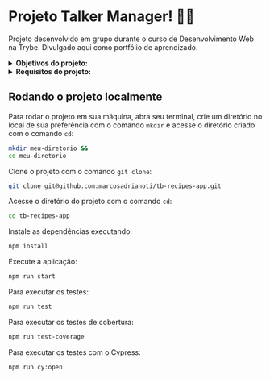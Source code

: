 # Projeto Talker Manager! :man_teacher:
Projeto desenvolvido em grupo durante o curso de Desenvolvimento Web na Trybe. Divulgado aqui como portfólio de aprendizado.

<details>
<summary><strong>Objetivos do projeto:</strong></summary>

  * Construir uma aplicação de cadastro de talkers (palestrantes) em que será possível cadastrar, visualizar, pesquisar, editar e excluir informações.
  * Verificar se eu era capaz de:
    * Desenvolver uma API de um CRUD (Create, Read, Update e Delete) de palestrantes (talkers).
    * Desenvolver alguns endpoints que irão ler e escrever em um arquivo utilizando o módulo fs.
</details>
<details>
<summary><strong> Requisitos do projeto:</strong></summary>

  * Criar o endpoint GET /talker.
  * Criar o endpoint GET /talker/:id.
  * Criar o endpoint POST /login.
  * Adicionar as validações para o endpoint /login.
  * Criar o endpoint POST /talker.
  * Criar o endpoint PUT /talker/:id.
  * Criar o endpoint DELETE /talker/:id.
  * Criar o endpoint GET `/talker/search` e o parâmetro de consulta `q=searchTerm`.
  * Requisitos Bônus:
    * Criar no endpoint GET `/talker/search` o parâmetro de consulta `rate=rateNumber`.
    * Criar no endpoint GET `/talker/search` o parâmetro de consulta `date=watchedDate`.
    * Criar o endpoint PATCH `/talker/rate/:id`.
    * Criar o endpoint GET `/talker/db`.
</details>
  
## Rodando o projeto localmente

Para rodar o projeto em sua máquina, abra seu terminal, crie um diretório no local de sua preferência com o comando `mkdir` e acesse o diretório criado com o comando `cd`:

```bash
mkdir meu-diretorio &&
cd meu-diretorio
```

Clone o projeto com o comando `git clone`:

```bash
git clone git@github.com:marcosadrianoti/tb-recipes-app.git
```

Acesse o diretório do projeto com o comando `cd`:

```bash
cd tb-recipes-app
```

Instale as dependências executando:

```bash
npm install
```

Execute a aplicação:

```bash
npm run start
```

Para executar os testes:

```bash
npm run test
```

Para executar os testes de cobertura:

```bash
npm run test-coverage
```
Para executar os testes com o Cypress:

```bash
npm run cy:open
```
